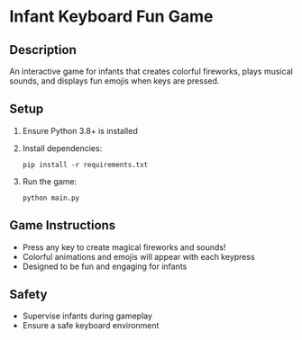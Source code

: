 # Infant Keyboard Fun Game

## Description
An interactive game for infants that creates colorful fireworks, plays musical sounds, and displays fun emojis when keys are pressed.

## Setup
1. Ensure Python 3.8+ is installed
2. Install dependencies:
   ```
   pip install -r requirements.txt
   ```

3. Run the game:
   ```
   python main.py
   ```

## Game Instructions
- Press any key to create magical fireworks and sounds!
- Colorful animations and emojis will appear with each keypress
- Designed to be fun and engaging for infants

## Safety
- Supervise infants during gameplay
- Ensure a safe keyboard environment
